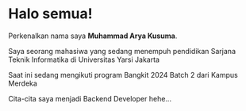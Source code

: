 # Halo semua! 

Perkenalkan nama saya **Muhammad Arya Kusuma**.<br>

Saya seorang mahasiwa yang sedang menempuh pendidikan Sarjana Teknik Informatika di Universitas Yarsi Jakarta <br>

Saat ini sedang mengikuti program Bangkit 2024 Batch 2 dari Kampus Merdeka <br>

Cita-cita saya menjadi Backend Developer hehe...
